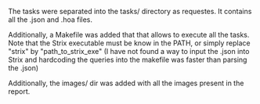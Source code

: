 The tasks were separated into the tasks/ directory as requestes.
It contains all the .json and .hoa files.

Additionally, a Makefile was added that that allows to execute all the tasks.
Note that the Strix executable must be know in the PATH, 
or simply replace "strix" by "path_to_strix_exe"
(I have not found a way to input the .json into Strix and hardcoding the queries into the makefile was faster than  parsing the .json)

Additionally, the images/ dir was added with all the images present in the report.